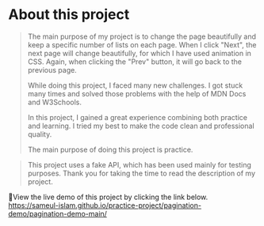 # About this project
> The main purpose of my project is to change the page beautifully and keep a specific number of lists on each page. When I click "Next", the next page will change beautifully, for which I have used animation in CSS. Again, when clicking the "Prev" button, it will go back to the previous page.
>
> While doing this project, I faced many new challenges. I got stuck many times and solved those problems with the help of MDN Docs and W3Schools.
>
> In this project, I gained a great experience combining both practice and learning. I tried my best to make the code clean and professional quality.
>
> The main purpose of doing this project is practice.

> This project uses a fake API, which has been used mainly for testing purposes.
> Thank you for taking the time to read the description of my project.

🔗View the live demo of this project by clicking the link below.
 https://sameul-islam.github.io/practice-project/pagination-demo/pagination-demo-main/

